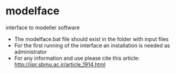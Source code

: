 # modelface
interface to modeller software
- The modelface.bat file should exist in the folder with input files
- For the first running of the interface an installation is needed as administrator
- For any information and use please cite this article:
http://ijpr.sbmu.ac.ir/article_1914.html
